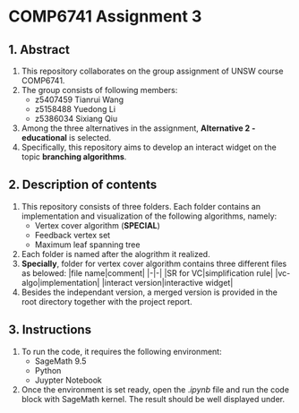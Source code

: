 # COMP6741 Assignment 3
## 1. Abstract
1. This repository collaborates on the group assignment of UNSW course COMP6741.
2. The group consists of following members:
    - z5407459  Tianrui Wang  
    - z5158488  Yuedong Li  
    - z5386034  Sixiang Qiu
3. Among the three alternatives in the assignment, **Alternative 2 - educational** is selected.
4. Specifically, this repository aims to develop an interact widget on the topic **branching algorithms**.
## 2. Description of contents
1. This repository consists of three folders. Each folder contains an implementation and visualization of the following algorithms, namely:
    - Vertex cover algorithm (**SPECIAL**)
    - Feedback vertex set
    - Maximum leaf spanning tree
2. Each folder is named after the alogrithm it realized.
3. **Specially**, folder for vertex cover algorithm contains three different files as belowed:
    |file name|comment|
    |-|-|
    |SR for VC|simplification rule|
    |vc-algo|implementation|
    |interact version|interactive widget| 
4. Besides the independant version, a merged version is provided in the root directory together with the project report.
## 3. Instructions
1. To run the code, it requires the following environment:
    - SageMath 9.5
    - Python
    - Juypter Notebook
2. Once the environment is set ready, open the .*ipynb* file and run the code block with SageMath kernel. The result should be well displayed under.
